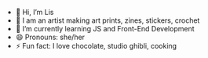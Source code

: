 - 👋 Hi, I’m Lis
- 👀 I am an artist making art prints, zines, stickers, crochet
- 🌱 I’m currently learning JS and Front-End Development
- 😄 Pronouns: she/her
- ⚡ Fun fact: I love chocolate, studio ghibli, cooking

<!---
pistachio001/pistachio001 is a ✨ special ✨ repository because its `README.md` (this file) appears on your GitHub profile.
You can click the Preview link to take a look at your changes.
--->
